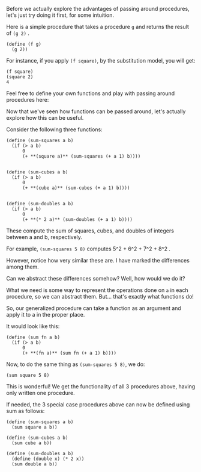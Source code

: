 Before we actually explore the advantages of passing around procedures, let's
just try doing it first, for some intuition.

Here is a simple procedure that takes a procedure `g` and returns the result
of `(g 2)` .

    
    (define (f g)  
      (g 2))

For instance, if you apply `(f square)`, by the substitution model, you will
get:

    
    (f square)  
    (square 2)  
    4

Feel free to define your own functions and play with passing around procedures
here:

Now that we've seen how functions can be passed around, let's actually explore
how this can be useful.

Consider the following three functions:
    
    (define (sum-squares a b)  
      (if (> a b)
          0
          (+ **(square a)** (sum-squares (+ a 1) b))))


    (define (sum-cubes a b)
      (if (> a b)
          0
          (+ **(cube a)** (sum-cubes (+ a 1) b))))


    (define (sum-doubles a b)  
      (if (> a b)
          0
          (+ **(* 2 a)** (sum-doubles (+ a 1) b))))

These compute the sum of squares, cubes, and doubles of integers between a and
b, respectively.

For example, `(sum-squares 5 8)` computes 5^2 + 6^2 + 7^2 + 8^2 .

However, notice how very similar these are. I have marked the differences
among them.

Can we abstract these differences somehow? Well, how would we do it?

What we need is some way to represent the operations done on `a` in each
procedure, so we can abstract them. But... that's exactly what functions do!

So, our generalized procedure can take a function as an argument and apply it
to a in the proper place.

It would look like this:


    (define (sum fn a b)  
      (if (> a b)
          0
          (+ **(fn a)** (sum fn (+ a 1) b))))

Now, to do the same thing as `(sum-squares 5 8)`, we do:

`(sum square 5 8)`

This is wonderful! We get the functionality of all 3 procedures above, having
only written one procedure.

If needed, the 3 special case procedures above can now be defined using sum as
follows:
    
    
    (define (sum-squares a b)
      (sum square a b))
    
    (define (sum-cubes a b)
      (sum cube a b))
    
    (define (sum-doubles a b)
      (define (double x) (* 2 x))
      (sum double a b))

